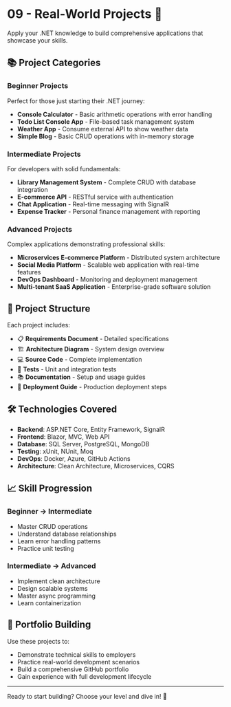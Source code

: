 # 09 - Real-World Projects 🚀

Apply your .NET knowledge to build comprehensive applications that showcase your skills.

## 📚 Project Categories

### Beginner Projects
Perfect for those just starting their .NET journey:

- **Console Calculator** - Basic arithmetic operations with error handling
- **Todo List Console App** - File-based task management system
- **Weather App** - Consume external API to show weather data
- **Simple Blog** - Basic CRUD operations with in-memory storage

### Intermediate Projects
For developers with solid fundamentals:

- **Library Management System** - Complete CRUD with database integration
- **E-commerce API** - RESTful service with authentication
- **Chat Application** - Real-time messaging with SignalR
- **Expense Tracker** - Personal finance management with reporting

### Advanced Projects
Complex applications demonstrating professional skills:

- **Microservices E-commerce Platform** - Distributed system architecture
- **Social Media Platform** - Scalable web application with real-time features
- **DevOps Dashboard** - Monitoring and deployment management
- **Multi-tenant SaaS Application** - Enterprise-grade software solution

## 🎯 Project Structure

Each project includes:
- 📋 **Requirements Document** - Detailed specifications
- 🏗️ **Architecture Diagram** - System design overview
- 💻 **Source Code** - Complete implementation
- 🧪 **Tests** - Unit and integration tests
- 📚 **Documentation** - Setup and usage guides
- 🚀 **Deployment Guide** - Production deployment steps

## 🛠️ Technologies Covered

- **Backend**: ASP.NET Core, Entity Framework, SignalR
- **Frontend**: Blazor, MVC, Web API
- **Database**: SQL Server, PostgreSQL, MongoDB
- **Testing**: xUnit, NUnit, Moq
- **DevOps**: Docker, Azure, GitHub Actions
- **Architecture**: Clean Architecture, Microservices, CQRS

## 📈 Skill Progression

### Beginner → Intermediate
- Master CRUD operations
- Understand database relationships
- Learn error handling patterns
- Practice unit testing

### Intermediate → Advanced  
- Implement clean architecture
- Design scalable systems
- Master async programming
- Learn containerization

## 🎯 Portfolio Building

Use these projects to:
- Demonstrate technical skills to employers
- Practice real-world development scenarios
- Build a comprehensive GitHub portfolio
- Gain experience with full development lifecycle

---
Ready to start building? Choose your level and dive in! 🎉